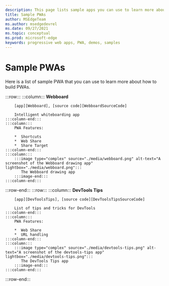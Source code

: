 ```yaml
---
description: This page lists sample apps you can use to learn more about how to build PWAs.
title: Sample PWAs
author: MSEdgeTeam
ms.author: msedgedevrel
ms.date: 09/27/2021
ms.topic: conceptual
ms.prod: microsoft-edge
keywords: progressive web apps, PWA, demos, samples
---
```

# Sample PWAs

Here is a list of sample PWA that you can use to learn more about how to build PWAs.

:::row:::
    :::column:::
        **Webboard**

        [app][Webboard], [source code][WebboardSourceCode]

        Intelligent whiteboarding app
    :::column-end:::
    :::column:::
        PWA Features:

        *  Shortcuts
        *  Web Share
        *  Share Target
    :::column-end:::
    :::column:::
        :::image type="complex" source="./media/webboard.png" alt-text="A screenshot of the Webboard drawing app" lightbox="./media/webboard.png":::
           The Webboard drawing app
        :::image-end:::
    :::column-end:::
:::row-end:::
:::row:::
    :::column:::
        **DevTools Tips**

        [app][DevToolsTips], [source code][DevToolsTipsSourceCode]

        List of tips and tricks for DevTools
    :::column-end:::
    :::column:::
        PWA Features:

        *  Web Share
        *  URL handling
    :::column-end:::
    :::column:::
        :::image type="complex" source="./media/devtools-tips.png" alt-text="A screenshot of the devtools-tips app" lightbox="./media/devtools-tips.png":::
           The DevTools Tips app
        :::image-end:::
    :::column-end:::
:::row-end:::


<!-- Links -->

[Webboard]: https://webboard.app/ "Webboard"
[WebboardSourceCode]: https://github.com/pwa-builder/web-whiteboard "Webboard | GitHub"
[DevToolsTips]: https://devtoolstips.org "DevTools Tips"
[DevToolsTipsSourceCode]: https://github.com/captainbrosset/devtols-tips "DevTools Tips | GitHub"
